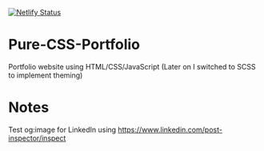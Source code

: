 [![Netlify Status](https://api.netlify.com/api/v1/badges/8a5b14a8-7dcd-4b62-99ce-054502edf199/deploy-status)](https://app.netlify.com/sites/alexsamari/deploys)

# Pure-CSS-Portfolio

Portfolio website using HTML/CSS/JavaScript (Later on I switched to SCSS to implement theming)

# Notes

Test og:image for LinkedIn using https://www.linkedin.com/post-inspector/inspect
